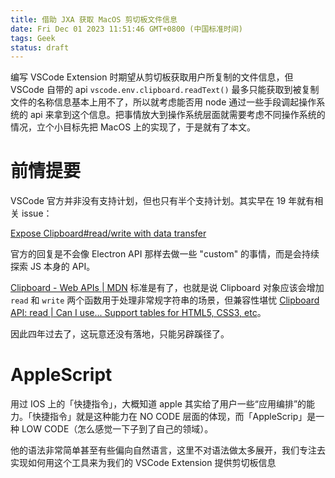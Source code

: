 ```yaml
---
title: 借助 JXA 获取 MacOS 剪切板文件信息
date: Fri Dec 01 2023 11:51:46 GMT+0800 (中国标准时间)
tags: Geek
status: draft
---
```


编写 VSCode Extension 时期望从剪切板获取用户所复制的文件信息，但 VSCode 自带的 api `vscode.env.clipboard.readText()` 最多只能获取到被复制文件的名称信息基本上用不了，所以就考虑能否用 node 通过一些手段调起操作系统的 api 来拿到这个信息。把事情放大到操作系统层面就需要考虑不同操作系统的情况，立个小目标先把 MacOS 上的实现了，于是就有了本文。

# 前情提要

VSCode 官方并非没有支持计划，但也只有半个支持计划。其实早在 19 年就有相关 issue：

[Expose Clipboard#read/write with data transfer](https://github.com/microsoft/vscode/issues/77790)

官方的回复是不会像 Electron API 那样去做一些 "custom" 的事情，而是会持续探索 JS 本身的 API。

[Clipboard - Web APIs | MDN](https://developer.mozilla.org/en-US/docs/Web/API/Clipboard) 标准是有了，也就是说 Clipboard 对象应该会增加 `read` 和 `write` 两个函数用于处理非常规字符串的场景，但兼容性堪忧 [Clipboard API: read | Can I use... Support tables for HTML5, CSS3, etc](https://caniuse.com/mdn-api_clipboard_read)。

因此四年过去了，这玩意还没有落地，只能另辟蹊径了。

# AppleScript

用过 IOS 上的「快捷指令」，大概知道 apple 其实给了用户一些“应用编排”的能力。「快捷指令」就是这种能力在 NO CODE 层面的体现，而「AppleScrip」是一种 LOW CODE（怎么感觉一下子到了自己的领域）。

他的语法非常简单甚至有些偏向自然语言，这里不对语法做太多展开，我们专注去实现如何用这个工具来为我们的 VSCode Extension 提供剪切板信息


